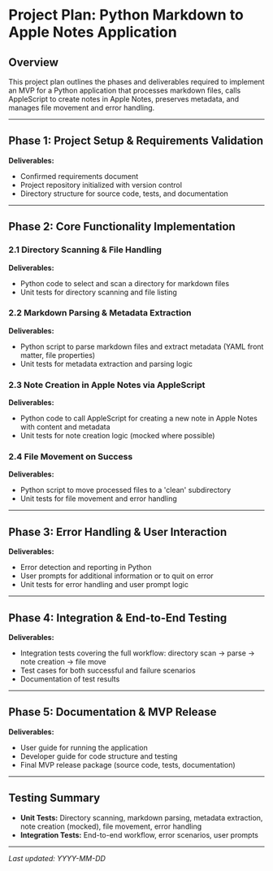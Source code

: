 # Project Plan: Python Markdown to Apple Notes Application

## Overview
This project plan outlines the phases and deliverables required to implement an MVP for a Python application that processes markdown files, calls AppleScript to create notes in Apple Notes, preserves metadata, and manages file movement and error handling.

---

## Phase 1: Project Setup & Requirements Validation
**Deliverables:**
- Confirmed requirements document
- Project repository initialized with version control
- Directory structure for source code, tests, and documentation

---

## Phase 2: Core Functionality Implementation
### 2.1 Directory Scanning & File Handling
**Deliverables:**
- Python code to select and scan a directory for markdown files
- Unit tests for directory scanning and file listing

### 2.2 Markdown Parsing & Metadata Extraction
**Deliverables:**
- Python script to parse markdown files and extract metadata (YAML front matter, file properties)
- Unit tests for metadata extraction and parsing logic

### 2.3 Note Creation in Apple Notes via AppleScript
**Deliverables:**
- Python code to call AppleScript for creating a new note in Apple Notes with content and metadata
- Unit tests for note creation logic (mocked where possible)

### 2.4 File Movement on Success
**Deliverables:**
- Python script to move processed files to a 'clean' subdirectory
- Unit tests for file movement and error handling

---

## Phase 3: Error Handling & User Interaction
**Deliverables:**
- Error detection and reporting in Python
- User prompts for additional information or to quit on error
- Unit tests for error handling and user prompt logic

---

## Phase 4: Integration & End-to-End Testing
**Deliverables:**
- Integration tests covering the full workflow: directory scan → parse → note creation → file move
- Test cases for both successful and failure scenarios
- Documentation of test results

---

## Phase 5: Documentation & MVP Release
**Deliverables:**
- User guide for running the application
- Developer guide for code structure and testing
- Final MVP release package (source code, tests, documentation)

---

## Testing Summary
- **Unit Tests:** Directory scanning, markdown parsing, metadata extraction, note creation (mocked), file movement, error handling
- **Integration Tests:** End-to-end workflow, error scenarios, user prompts

---

*Last updated: YYYY-MM-DD* 